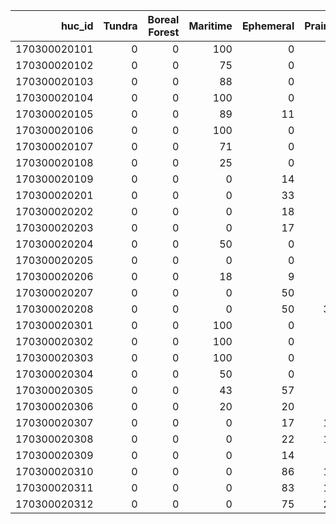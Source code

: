 |       huc_id |   Tundra |   Boreal Forest |   Maritime |   Ephemeral |   Prairie |   Montane Forest |   Ice |   Ocean | Predominant_Snow   |
|-------------:|---------:|----------------:|-----------:|------------:|----------:|-----------------:|------:|--------:|:-------------------|
| 170300020101 |        0 |               0 |        100 |           0 |         0 |                0 |     0 |       0 | Maritime           |
| 170300020102 |        0 |               0 |         75 |           0 |         0 |               25 |     0 |       0 | Maritime           |
| 170300020103 |        0 |               0 |         88 |           0 |         0 |               12 |     0 |       0 | Maritime           |
| 170300020104 |        0 |               0 |        100 |           0 |         0 |                0 |     0 |       0 | Maritime           |
| 170300020105 |        0 |               0 |         89 |          11 |         0 |                0 |     0 |       0 | Maritime           |
| 170300020106 |        0 |               0 |        100 |           0 |         0 |                0 |     0 |       0 | Maritime           |
| 170300020107 |        0 |               0 |         71 |           0 |         0 |               29 |     0 |       0 | Maritime           |
| 170300020108 |        0 |               0 |         25 |           0 |         0 |               75 |     0 |       0 | Montane Forest     |
| 170300020109 |        0 |               0 |          0 |          14 |         0 |               86 |     0 |       0 | Montane Forest     |
| 170300020201 |        0 |               0 |          0 |          33 |         0 |               67 |     0 |       0 | Montane Forest     |
| 170300020202 |        0 |               0 |          0 |          18 |         0 |               82 |     0 |       0 | Montane Forest     |
| 170300020203 |        0 |               0 |          0 |          17 |         0 |               83 |     0 |       0 | Montane Forest     |
| 170300020204 |        0 |               0 |         50 |           0 |         0 |               50 |     0 |       0 | Maritime           |
| 170300020205 |        0 |               0 |          0 |           0 |         0 |              100 |     0 |       0 | Montane Forest     |
| 170300020206 |        0 |               0 |         18 |           9 |         0 |               73 |     0 |       0 | Montane Forest     |
| 170300020207 |        0 |               0 |          0 |          50 |         0 |               50 |     0 |       0 | Ephemeral          |
| 170300020208 |        0 |               0 |          0 |          50 |        33 |               17 |     0 |       0 | Ephemeral          |
| 170300020301 |        0 |               0 |        100 |           0 |         0 |                0 |     0 |       0 | Maritime           |
| 170300020302 |        0 |               0 |        100 |           0 |         0 |                0 |     0 |       0 | Maritime           |
| 170300020303 |        0 |               0 |        100 |           0 |         0 |                0 |     0 |       0 | Maritime           |
| 170300020304 |        0 |               0 |         50 |           0 |         0 |               50 |     0 |       0 | Maritime           |
| 170300020305 |        0 |               0 |         43 |          57 |         0 |                0 |     0 |       0 | Ephemeral          |
| 170300020306 |        0 |               0 |         20 |          20 |         0 |               60 |     0 |       0 | Montane Forest     |
| 170300020307 |        0 |               0 |          0 |          17 |        17 |               67 |     0 |       0 | Montane Forest     |
| 170300020308 |        0 |               0 |          0 |          22 |        11 |               67 |     0 |       0 | Montane Forest     |
| 170300020309 |        0 |               0 |          0 |          14 |         0 |               86 |     0 |       0 | Montane Forest     |
| 170300020310 |        0 |               0 |          0 |          86 |        14 |                0 |     0 |       0 | Ephemeral          |
| 170300020311 |        0 |               0 |          0 |          83 |        17 |                0 |     0 |       0 | Ephemeral          |
| 170300020312 |        0 |               0 |          0 |          75 |        25 |                0 |     0 |       0 | Ephemeral          |